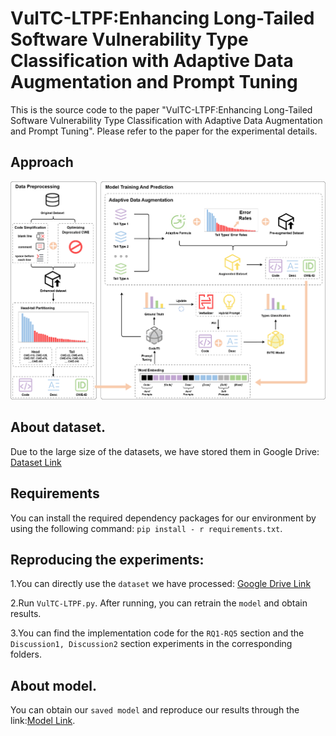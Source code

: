 # VulTC-LTPF:Enhancing Long-Tailed Software Vulnerability Type Classification with Adaptive Data Augmentation and Prompt Tuning

This is the source code to the paper "VulTC-LTPF:Enhancing Long-Tailed Software Vulnerability Type Classification with Adaptive Data Augmentation and Prompt Tuning". Please refer to the paper for the experimental details.

## Approach
![](https://github.com/zhanglongntu/VulTC-LTPF/blob/main/Fig/framework.png)
## About dataset.
Due to the large size of the datasets, we have stored them in Google Drive: [Dataset Link](https://drive.google.com/file/d/1T7aeMu3scAEFCNFMIIPeFgrtUIv7_ZGz/view?usp=drive_link)

## Requirements
You can install the required dependency packages for our environment by using the following command: ``pip install - r requirements.txt``.

## Reproducing the experiments:

1.You can directly use the ``dataset`` we have processed: [Google Drive Link](https://drive.google.com/file/d/1T7aeMu3scAEFCNFMIIPeFgrtUIv7_ZGz/view?usp=drive_link)

2.Run ``VulTC-LTPF.py``. After running, you can retrain the ``model`` and obtain results.

3.You can find the implementation code for the ``RQ1-RQ5`` section and the ``Discussion1, Discussion2`` section experiments in the corresponding folders. 

## About model.
You can obtain our ``saved model`` and reproduce our results through the link:[Model Link](https://drive.google.com/file/d/1HXOfpJzSlkCPuPkoKBkMjWRhpMKnOqiL/view?usp=sharing).
